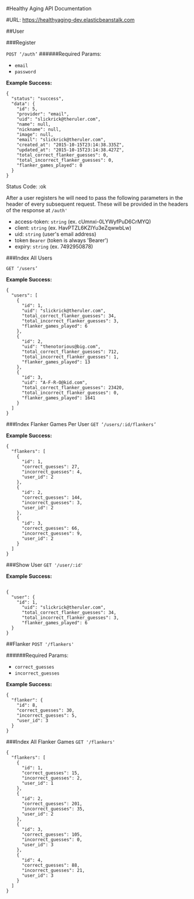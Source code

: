 #Healthy Aging API Documentation

#URL:
https://healthyaging-dev.elasticbeanstalk.com

##User

###Register

```POST ‘/auth’```
######Required Params:

* ```email```
* ```password```

__Example Success:__

```
{
  "status": "success",
  "data": {
    "id": 5,
    "provider": "email",
    "uid": "slickrick@theruler.com",
    "name": null,
    "nickname": null,
    "image": null,
    "email": "slickrick@theruler.com",
    "created_at": "2015-10-15T23:14:38.335Z",
    "updated_at": "2015-10-15T23:14:38.427Z",
    "total_correct_flanker_guesses": 0,
    "total_incorrect_flanker_guesses": 0,
    "flanker_games_played": 0
  }
}
```
Status Code: :ok

After a user registers he will need to pass the following parameters in the header of every subsequent request.  These will be provided in the headers of the response at ```/auth'```

* access-token: ```string``` (ex. cUmnxi-0LYWyfPuD6CrMYQ)
* client: ```string``` (ex. HavPTZL6KZIYu3eZqwwbLw)
* uid: ```string``` (user's email address)
* token ```Bearer``` (token is always 'Bearer')
* expiry: ```string``` (ex. 7492950878)

###Index All Users

```GET ‘/users’```

__Example Success:__

```
{
  "users": [
    {
      "id": 1,
      "uid": "slickrick@theruler.com",
      "total_correct_flanker_guesses": 34,
      "total_incorrect_flanker_guesses": 3,
      "flanker_games_played": 6
    },
    {
      "id": 2,
      "uid": "thenotorious@big.com",
      "total_correct_flanker_guesses": 712,
      "total_incorrect_flanker_guesses": 1,
      "flanker_games_played": 13
    },
    {
      "id": 3,
      "uid": "A-F-R-O@kid.com",
      "total_correct_flanker_guesses": 23420,
      "total_incorrect_flanker_guesses": 0,
      "flanker_games_played": 1641
    }
  ]
}
```
###Index Flanker Games Per User
```GET ‘/users/:id/flankers’```


__Example Success:__

```
{
  "flankers": [
    {
      "id": 1,
      "correct_guesses": 27,
      "incorrect_guesses": 4,
      "user_id": 2
    },
    {
      "id": 2,
      "correct_guesses": 144,
      "incorrect_guesses": 3,
      "user_id": 2
    },
    {
      "id": 3,
      "correct_guesses": 66,
      "incorrect_guesses": 9,
      "user_id": 2
    }
  ]
}
```

###Show User
```GET '/user/:id'```

__Example Success:__

```

{
  "user": {
    "id": 1,
      "uid": "slickrick@theruler.com",
      "total_correct_flanker_guesses": 34,
      "total_incorrect_flanker_guesses": 3,
      "flanker_games_played": 6
  }
}
```

##Flanker
```POST '/flankers'```

######Required Params:

* ```correct_guesses```
* ```incorrect_guesses```

__Example Success:__

```
{
  "flanker": {
    "id": 8,
    "correct_guesses": 30,
    "incorrect_guesses": 5,
    "user_id": 3
  }
}
```

###Index All Flanker Games
```GET '/flankers'```

```
{
  "flankers": [
    {
      "id": 1,
      "correct_guesses": 15,
      "incorrect_guesses": 2,
      "user_id": 1
    },
    {
      "id": 2,
      "correct_guesses": 201,
      "incorrect_guesses": 35,
      "user_id": 2
    },
    {
      "id": 3,
      "correct_guesses": 105,
      "incorrect_guesses": 0,
      "user_id": 3
    },
    {
      "id": 4,
      "correct_guesses": 88,
      "incorrect_guesses": 21,
      "user_id": 3
    }
  ]
}
```
